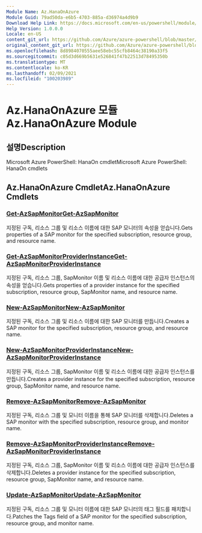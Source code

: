 ```yaml
---
Module Name: Az.HanaOnAzure
Module Guid: 79ad50da-e6b5-4703-885a-d36974a4d9b9
Download Help Link: https://docs.microsoft.com/en-us/powershell/module/az.hanaonazure
Help Version: 1.0.0.0
Locale: en-US
content_git_url: https://github.com/Azure/azure-powershell/blob/master/src/HanaOnAzure/help/Az.HanaOnAzure.md
original_content_git_url: https://github.com/Azure/azure-powershell/blob/master/src/HanaOnAzure/help/Az.HanaOnAzure.md
ms.openlocfilehash: 8d8984070555aee58ebc55cfb8464c38190a33f5
ms.sourcegitcommit: c05d3d669b5631e526841f47b22513d78495350b
ms.translationtype: MT
ms.contentlocale: ko-KR
ms.lasthandoff: 02/09/2021
ms.locfileid: "100203989"
---
```

# <span data-ttu-id="0935f-101">Az.HanaOnAzure 모듈</span><span class="sxs-lookup"><span data-stu-id="0935f-101">Az.HanaOnAzure Module</span></span>
## <span data-ttu-id="0935f-102">설명</span><span class="sxs-lookup"><span data-stu-id="0935f-102">Description</span></span>
<span data-ttu-id="0935f-103">Microsoft Azure PowerShell: HanaOn cmdlet</span><span class="sxs-lookup"><span data-stu-id="0935f-103">Microsoft Azure PowerShell: HanaOn cmdlets</span></span>

## <span data-ttu-id="0935f-104">Az.HanaOnAzure Cmdlet</span><span class="sxs-lookup"><span data-stu-id="0935f-104">Az.HanaOnAzure Cmdlets</span></span>
### [<span data-ttu-id="0935f-105">Get-AzSapMonitor</span><span class="sxs-lookup"><span data-stu-id="0935f-105">Get-AzSapMonitor</span></span>](Get-AzSapMonitor.md)
<span data-ttu-id="0935f-106">지정된 구독, 리소스 그룹 및 리소스 이름에 대한 SAP 모니터의 속성을 얻습니다.</span><span class="sxs-lookup"><span data-stu-id="0935f-106">Gets properties of a SAP monitor for the specified subscription, resource group, and resource name.</span></span>

### [<span data-ttu-id="0935f-107">Get-AzSapMonitorProviderInstance</span><span class="sxs-lookup"><span data-stu-id="0935f-107">Get-AzSapMonitorProviderInstance</span></span>](Get-AzSapMonitorProviderInstance.md)
<span data-ttu-id="0935f-108">지정된 구독, 리소스 그룹, SapMonitor 이름 및 리소스 이름에 대한 공급자 인스턴스의 속성을 얻습니다.</span><span class="sxs-lookup"><span data-stu-id="0935f-108">Gets properties of a provider instance for the specified subscription, resource group, SapMonitor name, and resource name.</span></span>

### [<span data-ttu-id="0935f-109">New-AzSapMonitor</span><span class="sxs-lookup"><span data-stu-id="0935f-109">New-AzSapMonitor</span></span>](New-AzSapMonitor.md)
<span data-ttu-id="0935f-110">지정된 구독, 리소스 그룹 및 리소스 이름에 대한 SAP 모니터를 만듭니다.</span><span class="sxs-lookup"><span data-stu-id="0935f-110">Creates a SAP monitor for the specified subscription, resource group, and resource name.</span></span>

### [<span data-ttu-id="0935f-111">New-AzSapMonitorProviderInstance</span><span class="sxs-lookup"><span data-stu-id="0935f-111">New-AzSapMonitorProviderInstance</span></span>](New-AzSapMonitorProviderInstance.md)
<span data-ttu-id="0935f-112">지정된 구독, 리소스 그룹, SapMonitor 이름 및 리소스 이름에 대한 공급자 인스턴스를 만듭니다.</span><span class="sxs-lookup"><span data-stu-id="0935f-112">Creates a provider instance for the specified subscription, resource group, SapMonitor name, and resource name.</span></span>

### [<span data-ttu-id="0935f-113">Remove-AzSapMonitor</span><span class="sxs-lookup"><span data-stu-id="0935f-113">Remove-AzSapMonitor</span></span>](Remove-AzSapMonitor.md)
<span data-ttu-id="0935f-114">지정된 구독, 리소스 그룹 및 모니터 이름을 통해 SAP 모니터를 삭제합니다.</span><span class="sxs-lookup"><span data-stu-id="0935f-114">Deletes a SAP monitor with the specified subscription, resource group, and monitor name.</span></span>

### [<span data-ttu-id="0935f-115">Remove-AzSapMonitorProviderInstance</span><span class="sxs-lookup"><span data-stu-id="0935f-115">Remove-AzSapMonitorProviderInstance</span></span>](Remove-AzSapMonitorProviderInstance.md)
<span data-ttu-id="0935f-116">지정된 구독, 리소스 그룹, SapMonitor 이름 및 리소스 이름에 대한 공급자 인스턴스를 삭제합니다.</span><span class="sxs-lookup"><span data-stu-id="0935f-116">Deletes a provider instance for the specified subscription, resource group, SapMonitor name, and resource name.</span></span>

### [<span data-ttu-id="0935f-117">Update-AzSapMonitor</span><span class="sxs-lookup"><span data-stu-id="0935f-117">Update-AzSapMonitor</span></span>](Update-AzSapMonitor.md)
<span data-ttu-id="0935f-118">지정된 구독, 리소스 그룹 및 모니터 이름에 대한 SAP 모니터의 태그 필드를 패치합니다.</span><span class="sxs-lookup"><span data-stu-id="0935f-118">Patches the Tags field of a SAP monitor for the specified subscription, resource group, and monitor name.</span></span>


